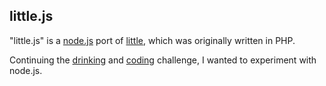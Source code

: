 little.js
-------------

"little.js" is a [node.js](http://nodejs.org) port of [little](http://github.com/johnflesch/little), which was originally written in PHP.

Continuing the [drinking](http://xkcd.com/323/) and [coding](http://xkcd.com/323/) challenge, I wanted to experiment with node.js.